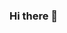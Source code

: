 ### Hi there 👋

<!--
**IoGomes/IoGomes** is a ✨ _special_ ✨ repository because its `README.md` (this file) appears on your GitHub profile.

Here are some ideas to get you started:

- Estudante de Engenharia de Computação com habilidade em desenvolvimento de Programas em Linguagem C, Sistemas Digitais e Inglês Avançado.

-->
